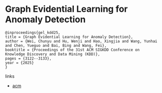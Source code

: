 # Graph Evidential Learning for Anomaly Detection

```
@inproceedings{gel_kdd25,
title = {Graph Evidential Learning for Anomaly Detection},
author = {Wei, Chunyu and Hu, Wenji and Hao, Xingjia and Wang, Yunhai and Chen, Yueguo and Bai, Bing and Wang, Fei},
booktitle = {Proceedings of the 31st ACM SIGKDD Conference on Knowledge Discovery and Data Mining (KDD)},
pages = {3122--3133},
year = {2025}
}
```

links
- [acm](https://dl.acm.org/doi/10.1145/3711896.3736989)
